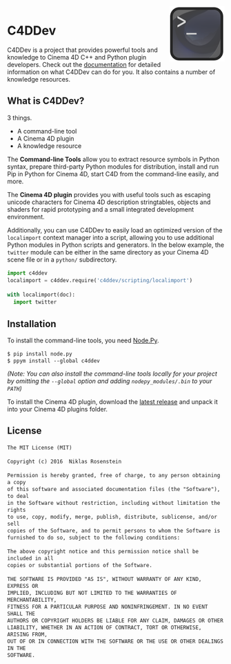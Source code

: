 <img src="logo.png" align="right">

# C4DDev

C4DDev is a project that provides powerful tools and knowledge to Cinema 4D
C++ and Python plugin developers. Check out the [documentation][] for detailed
information on what C4DDev can do for you. It also contains a number of
knowledge resources.

  [documentation]: https://niklasrosenstein.github.io/c4ddev/

## What is C4DDev?

3 things.

- A command-line tool
- A Cinema 4D plugin
- A knowledge resource

The __Command-line Tools__ allow you to extract resource symbols in Python
syntax, prepare third-party Python modules for distribution, install and run
Pip in Python for Cinema 4D, start C4D from the command-line easily, and more.

The __Cinema 4D plugin__ provides you with useful tools such as escaping
unicode characters for Cinema 4D description stringtables, objects and
shaders for rapid prototyping and a small integrated development environment.

Additionally, you can use C4DDev to easily load an optimized version of the
`localimport` context manager into a script, allowing you to use additional
Python modules in Python scripts and generators. In the below example, the
`twitter` module can be either in the same directory as your Cinema 4D scene
file or in a `python/` subdirectory.

```python
import c4ddev
localimport = c4ddev.require('c4ddev/scripting/localimport')

with localimport(doc):
  import twitter
```

## Installation

To install the command-line tools, you need [Node.Py][].

    $ pip install node.py
    $ ppym install --global c4ddev

*(Note: You can also install the command-line tools locally for your project
by omitting the `--global` option and adding `nodepy_modules/.bin` to your
`PATH`)*

  [Node.Py]: https://github.com/nodepy/nodepy
  [PPYM]: https://ppym.org/

To install the Cinema 4D plugin, download the [latest release][releases]
and unpack it into your Cinema 4D plugins folder.

  [releases]: https://github.com/NiklasRosenstein/c4ddev/releases

## License
```
The MIT License (MIT)

Copyright (c) 2016  Niklas Rosenstein

Permission is hereby granted, free of charge, to any person obtaining a copy
of this software and associated documentation files (the "Software"), to deal
in the Software without restriction, including without limitation the rights
to use, copy, modify, merge, publish, distribute, sublicense, and/or sell
copies of the Software, and to permit persons to whom the Software is
furnished to do so, subject to the following conditions:

The above copyright notice and this permission notice shall be included in all
copies or substantial portions of the Software.

THE SOFTWARE IS PROVIDED "AS IS", WITHOUT WARRANTY OF ANY KIND, EXPRESS OR
IMPLIED, INCLUDING BUT NOT LIMITED TO THE WARRANTIES OF MERCHANTABILITY,
FITNESS FOR A PARTICULAR PURPOSE AND NONINFRINGEMENT. IN NO EVENT SHALL THE
AUTHORS OR COPYRIGHT HOLDERS BE LIABLE FOR ANY CLAIM, DAMAGES OR OTHER
LIABILITY, WHETHER IN AN ACTION OF CONTRACT, TORT OR OTHERWISE, ARISING FROM,
OUT OF OR IN CONNECTION WITH THE SOFTWARE OR THE USE OR OTHER DEALINGS IN THE
SOFTWARE.
```
